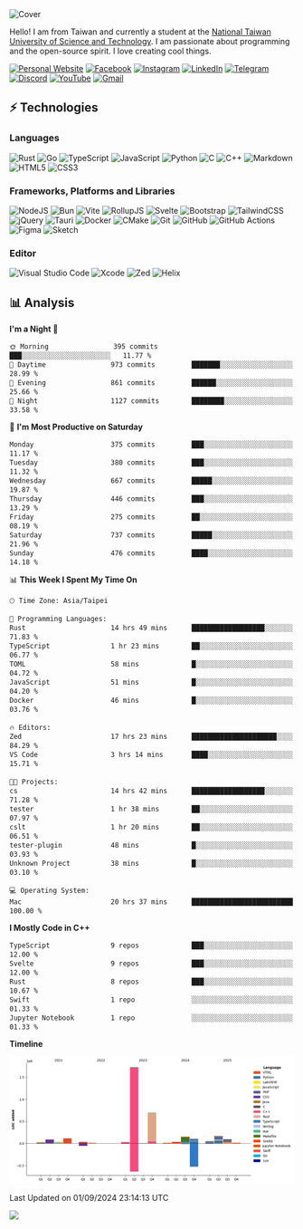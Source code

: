 <picture>
  <source media="(prefers-color-scheme: dark)" srcset="https://github.com/CRT-HAO/CRT-HAO/assets/31580253/6f53f4ab-546f-4db7-9f30-2c5b0711c0a2">
  <img alt="Cover" src="https://github.com/CRT-HAO/CRT-HAO/assets/31580253/4efdfca0-1005-43ab-8c60-07e6973a89b2">
</picture>

Hello! I am from Taiwan and currently a student at the [National Taiwan University of Science and Technology](https://www.ntust.edu.tw/). I am passionate about programming and the open-source spirit. I love creating cool things.

[![Personal Website](https://img.shields.io/badge/Personal%20Website-%23000000.svg?style=for-the-badge)](https://hayden.tw/)
[![Facebook](https://img.shields.io/badge/Facebook-%231877F2.svg?style=for-the-badge&logo=Facebook&logoColor=white)](https://www.facebook.com/CRT.HAO.CHUN/)
[![Instagram](https://img.shields.io/badge/Instagram-%23E4405F.svg?style=for-the-badge&logo=Instagram&logoColor=white)](https://www.instagram.com/crt_hao/)
[![LinkedIn](https://img.shields.io/badge/linkedin-%230077B5.svg?style=for-the-badge&logo=linkedin&logoColor=white)](https://www.linkedin.com/in/crthao/)
[![Telegram](https://img.shields.io/badge/Telegram-2CA5E0?style=for-the-badge&logo=telegram&logoColor=white)](https://t.me/CRT_HAO)
[![Discord](https://img.shields.io/badge/Discord-%235865F2.svg?style=for-the-badge&logo=discord&logoColor=white)](https://discordapp.com/users/401324674371551234)
[![YouTube](https://img.shields.io/badge/YouTube-%23FF0000.svg?style=for-the-badge&logo=YouTube&logoColor=white)](https://www.youtube.com/channel/UC-WnTCkztbitHGXnmvipUUg)
[![Gmail](https://img.shields.io/badge/Gmail-D14836?style=for-the-badge&logo=gmail&logoColor=white)](mailto:m831718@gmail.com)

## ⚡ Technologies

### Languages

![Rust](https://img.shields.io/badge/rust-%23000000.svg?style=for-the-badge&logo=rust&logoColor=white)
![Go](https://img.shields.io/badge/go-%2300ADD8.svg?style=for-the-badge&logo=go&logoColor=white)
![TypeScript](https://img.shields.io/badge/typescript-%23007ACC.svg?style=for-the-badge&logo=typescript&logoColor=white)
![JavaScript](https://img.shields.io/badge/javascript-%23323330.svg?style=for-the-badge&logo=javascript&logoColor=%23F7DF1E)
![Python](https://img.shields.io/badge/python-3670A0?style=for-the-badge&logo=python&logoColor=ffdd54)
![C](https://img.shields.io/badge/c-%2300599C.svg?style=for-the-badge&logo=c&logoColor=white)
![C++](https://img.shields.io/badge/c++-%2300599C.svg?style=for-the-badge&logo=c%2B%2B&logoColor=white)
![Markdown](https://img.shields.io/badge/markdown-%23000000.svg?style=for-the-badge&logo=markdown&logoColor=white)
![HTML5](https://img.shields.io/badge/html5-%23E34F26.svg?style=for-the-badge&logo=html5&logoColor=white)
![CSS3](https://img.shields.io/badge/css3-%231572B6.svg?style=for-the-badge&logo=css3&logoColor=white)

### Frameworks, Platforms and Libraries

![NodeJS](https://img.shields.io/badge/node.js-6DA55F?style=for-the-badge&logo=node.js&logoColor=white)
![Bun](https://img.shields.io/badge/Bun-%23000000.svg?style=for-the-badge&logo=bun&logoColor=white)
![Vite](https://img.shields.io/badge/vite-%23646CFF.svg?style=for-the-badge&logo=vite&logoColor=white)
![RollupJS](https://img.shields.io/badge/RollupJS-ef3335?style=for-the-badge&logo=rollup.js&logoColor=white)
![Svelte](https://img.shields.io/badge/svelte-%23f1413d.svg?style=for-the-badge&logo=svelte&logoColor=white)
![Bootstrap](https://img.shields.io/badge/bootstrap-%238511FA.svg?style=for-the-badge&logo=bootstrap&logoColor=white)
![TailwindCSS](https://img.shields.io/badge/tailwindcss-%2338B2AC.svg?style=for-the-badge&logo=tailwind-css&logoColor=white)
![jQuery](https://img.shields.io/badge/jquery-%230769AD.svg?style=for-the-badge&logo=jquery&logoColor=white)
![Tauri](https://img.shields.io/badge/tauri-%2324C8DB.svg?style=for-the-badge&logo=tauri&logoColor=%23FFFFFF)
![Docker](https://img.shields.io/badge/docker-%230db7ed.svg?style=for-the-badge&logo=docker&logoColor=white)
![CMake](https://img.shields.io/badge/CMake-%23008FBA.svg?style=for-the-badge&logo=cmake&logoColor=white)
![Git](https://img.shields.io/badge/git-%23F05033.svg?style=for-the-badge&logo=git&logoColor=white)
![GitHub](https://img.shields.io/badge/github-%23121011.svg?style=for-the-badge&logo=github&logoColor=white)
![GitHub Actions](https://img.shields.io/badge/github%20actions-%232671E5.svg?style=for-the-badge&logo=githubactions&logoColor=white)
![Figma](https://img.shields.io/badge/figma-%23F24E1E.svg?style=for-the-badge&logo=figma&logoColor=white)
![Sketch](https://img.shields.io/badge/Sketch-FFB387?style=for-the-badge&logo=sketch&logoColor=black)

### Editor

![Visual Studio Code](https://img.shields.io/badge/Visual%20Studio%20Code-0078d7.svg?style=for-the-badge&logo=visual-studio-code&logoColor=white)
![Xcode](https://img.shields.io/badge/Xcode-007ACC?style=for-the-badge&logo=Xcode&logoColor=white)
![Zed](https://img.shields.io/badge/Zed-F6F5F0?style=for-the-badge&logo=zed&logoColor=black)
![Helix](https://img.shields.io/badge/Helix-281733?style=for-the-badge&logo=helix&logoColor=white)

## 📊 Analysis

<!--START_SECTION:waka-->
**I'm a Night 🦉** 

```text
🌞 Morning                395 commits         ███░░░░░░░░░░░░░░░░░░░░░░   11.77 % 
🌆 Daytime                973 commits         ███████░░░░░░░░░░░░░░░░░░   28.99 % 
🌃 Evening                861 commits         ██████░░░░░░░░░░░░░░░░░░░   25.66 % 
🌙 Night                  1127 commits        ████████░░░░░░░░░░░░░░░░░   33.58 % 
```
📅 **I'm Most Productive on Saturday** 

```text
Monday                   375 commits         ███░░░░░░░░░░░░░░░░░░░░░░   11.17 % 
Tuesday                  380 commits         ███░░░░░░░░░░░░░░░░░░░░░░   11.32 % 
Wednesday                667 commits         █████░░░░░░░░░░░░░░░░░░░░   19.87 % 
Thursday                 446 commits         ███░░░░░░░░░░░░░░░░░░░░░░   13.29 % 
Friday                   275 commits         ██░░░░░░░░░░░░░░░░░░░░░░░   08.19 % 
Saturday                 737 commits         █████░░░░░░░░░░░░░░░░░░░░   21.96 % 
Sunday                   476 commits         ████░░░░░░░░░░░░░░░░░░░░░   14.18 % 
```


📊 **This Week I Spent My Time On** 

```text
🕑︎ Time Zone: Asia/Taipei

💬 Programming Languages: 
Rust                     14 hrs 49 mins      ██████████████████░░░░░░░   71.83 % 
TypeScript               1 hr 23 mins        ██░░░░░░░░░░░░░░░░░░░░░░░   06.77 % 
TOML                     58 mins             █░░░░░░░░░░░░░░░░░░░░░░░░   04.72 % 
JavaScript               51 mins             █░░░░░░░░░░░░░░░░░░░░░░░░   04.20 % 
Docker                   46 mins             █░░░░░░░░░░░░░░░░░░░░░░░░   03.76 % 

🔥 Editors: 
Zed                      17 hrs 23 mins      █████████████████████░░░░   84.29 % 
VS Code                  3 hrs 14 mins       ████░░░░░░░░░░░░░░░░░░░░░   15.71 % 

🐱‍💻 Projects: 
cs                       14 hrs 42 mins      ██████████████████░░░░░░░   71.28 % 
tester                   1 hr 38 mins        ██░░░░░░░░░░░░░░░░░░░░░░░   07.97 % 
cslt                     1 hr 20 mins        ██░░░░░░░░░░░░░░░░░░░░░░░   06.51 % 
tester-plugin            48 mins             █░░░░░░░░░░░░░░░░░░░░░░░░   03.93 % 
Unknown Project          38 mins             █░░░░░░░░░░░░░░░░░░░░░░░░   03.10 % 

💻 Operating System: 
Mac                      20 hrs 37 mins      █████████████████████████   100.00 % 
```

**I Mostly Code in C++** 

```text
TypeScript               9 repos             ███░░░░░░░░░░░░░░░░░░░░░░   12.00 % 
Svelte                   9 repos             ███░░░░░░░░░░░░░░░░░░░░░░   12.00 % 
Rust                     8 repos             ███░░░░░░░░░░░░░░░░░░░░░░   10.67 % 
Swift                    1 repo              ░░░░░░░░░░░░░░░░░░░░░░░░░   01.33 % 
Jupyter Notebook         1 repo              ░░░░░░░░░░░░░░░░░░░░░░░░░   01.33 % 
```



**Timeline**

![Lines of Code chart](https://raw.githubusercontent.com/hayd1n/hayd1n/main/assets/bar_graph.png)


 Last Updated on 01/09/2024 23:14:13 UTC
<!--END_SECTION:waka-->

![](https://komarev.com/ghpvc/?username=CRT-HAO&style=flat-square)
